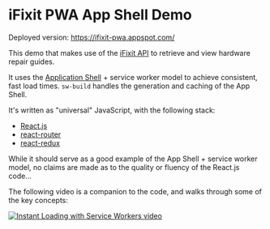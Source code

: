 # iFixit PWA App Shell Demo

Deployed version: https://ifixit-pwa.appspot.com/

This demo that makes use of the [iFixit API](https://www.ifixit.com/api/2.0/doc/) to retrieve
and view hardware repair guides.

It uses the [Application Shell](https://developers.google.com/web/fundamentals/architecture/app-shell) + service worker model to achieve consistent, fast load times.
`sw-build` handles the generation and caching of the App Shell.

It's written as "universal" JavaScript, with the following stack:
- [React.js](https://facebook.github.io/react/)
- [react-router](https://github.com/rackt/react-router)
- [react-redux](https://github.com/rackt/react-redux)

While it should serve as a good example of the App Shell + service worker model, no claims are made
as to the quality or fluency of the React.js code...

The following video is a companion to the code, and walks through some of the key concepts:

[![Instant Loading with Service Workers video](http://img.youtube.com/vi/jCKZDTtUA2A/0.jpg)](http://www.youtube.com/watch?v=jCKZDTtUA2A "Instant Loading with Service Workers")
